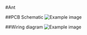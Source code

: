 #Ant

##PCB Schematic
![Example image](https://raw.github.com/jiahuang/ant-farm/master/schematics/Ant-v1.png)

##Wiring diagram
![Example image](https://raw.github.com/jiahuang/ant-farm/master/schematics/Ant-v1-wiring.png)